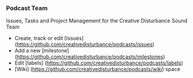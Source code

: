### Podcast Team

Issues, Tasks and Project Management for the Creative Disturbance Sound Team

- Create, track or edit [Issues] (https://github.com/creativedisturbance/podcasts/issues)
- Add a new [milestone] (https://github.com/creativedisturbance/podcasts/milestones) 
- Edit [labels] (https://github.com/creativedisturbance/podcasts/labels)
- [Wiki] (https://github.com/creativedisturbance/podcasts/wiki) space
